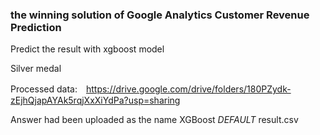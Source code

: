 ### the winning solution of Google Analytics Customer Revenue Prediction




Predict the result with xgboost model

Silver medal

Processed data:　https://drive.google.com/drive/folders/180PZydk-zEjhQjapAYAk5rqjXxXiYdPa?usp=sharing

Answer had been uploaded as the name XGBoost _DEFAULT_ result.csv
